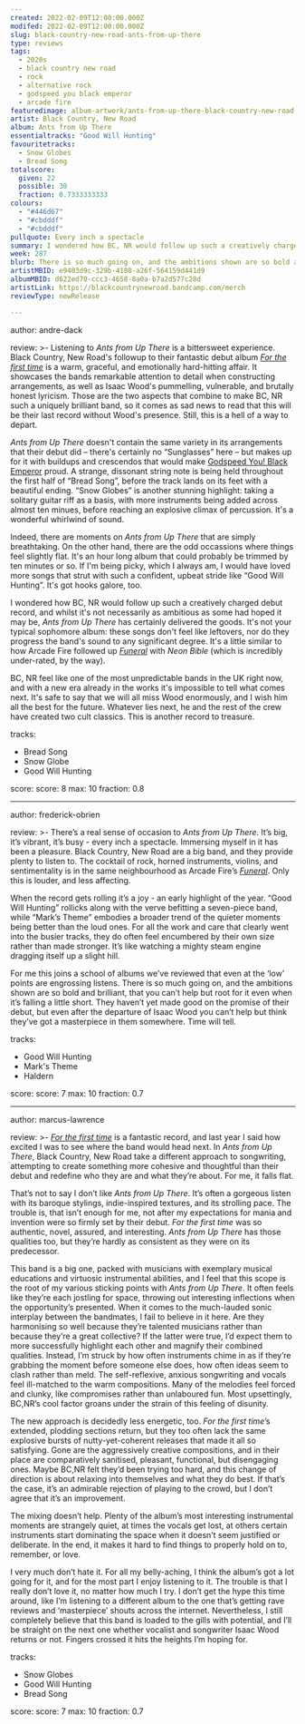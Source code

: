 ```yaml
---
created: 2022-02-09T12:00:00.000Z                            
modifed: 2022-02-09T12:00:00.000Z                           
slug: black-country-new-road-ants-from-up-there                                
type: reviews                                                
tags:                                                        
  - 2020s 
  - black country new road                                                   
  - rock
  - alternative rock
  - godspeed you black emperor
  - arcade fire
featuredimage: album-artwork/ants-from-up-there-black-country-new-road.jpg
artist: Black Country, New Road
album: Ants from Up There
essentialtracks: "Good Will Hunting"
favouritetracks:                                            
  - Snow Globes
  - Bread Song
totalscore:                                                  
  given: 22                                      
  possible: 30
  fraction: 0.7333333333
colours:
  - "#446d67"
  - "#cbdddf"
  - "#cbdddf"
pullquote: Every inch a spectacle                                 
summary: I wondered how BC, NR would follow up such a creatively charged debut record, and whilst it's not necessarily as ambitious as some had hoped it may be, Ants from Up There has certainly delivered the goods
week: 287
blurb: There is so much going on, and the ambitions shown are so bold and brilliant, that you can’t help but root for the record even when it’s falling a little short.                                     
artistMBID: e9403d9c-329b-4108-a26f-564159d441d9
albumMBID: d622ed70-ccc3-4658-8a0a-b7a2d577c28d
artistLink: https://blackcountrynewroad.bandcamp.com/merch
reviewType: newRelease

---
```


author: andre-dack

review: >-
  Listening to _Ants from Up There_ is a bittersweet experience. Black Country, New Road's followup to their fantastic debut album [_For the first time_](/reviews/black-country-new-road-for-the-first-time/) is a warm, graceful, and emotionally hard-hitting affair. It showcases the bands remarkable attention to detail when constructing arrangements, as well as Isaac Wood's pummelling, vulnerable, and brutally honest lyricism. Those are the two aspects that combine to make BC, NR such a uniquely brilliant band, so it comes as sad news to read that this will be their last record without Wood's presence. Still, this is a hell of a way to depart.

  _Ants from Up There_ doesn't contain the same variety in its arrangements that their debut did – there's certainly no “Sunglasses” here – but makes up for it with buildups and crescendos that would make [Godspeed You! Black Emperor](/reviews/godspeed-you-black-emperor-f-sharp-a-sharp-infinity/) proud. A strange, dissonant string note is being held throughout the first half of “Bread Song”, before the track lands on its feet with a beautiful ending. “Snow Globes” is another stunning highlight: taking a solitary guitar riff as a basis, with more instruments being added across almost ten minues, before reaching an explosive climax of percussion. It's a wonderful whirlwind of sound.

  Indeed, there are moments on _Ants from Up There_ that are simply breathtaking. On the other hand, there are the odd occassions where things feel slightly flat. It's an hour long album that could probably be trimmed by ten minutes or so. If I'm being picky, which I always am, I would have loved more songs that strut with such a confident, upbeat stride like “Good Will Hunting”. It's got hooks galore, too.

  I wondered how BC, NR would follow up such a creatively charged debut record, and whilst it's not necessarily as ambitious as some had hoped it may be, _Ants from Up There_ has certainly delivered the goods. It's not your typical sophomore album: these songs don't feel like leftovers, nor do they progress the band's sound to any significant degree. It's a little similar to how Arcade Fire followed up [_Funeral_](/reviews/arcade-fire-funeral/) with _Neon Bible_ (which is incredibly under-rated, by the way).

  BC, NR feel like one of the most unpredictable bands in the UK right now, and with a new era already in the works it's impossible to tell what comes next. It's safe to say that we will all miss Wood enormously, and I wish him all the best for the future. Whatever lies next, he and the rest of the crew have created two cult classics. This is another record to treasure.

tracks:
  - Bread Song
  - Snow Globe
  - Good Will Hunting

score:
  score: 8
  max: 10
  fraction: 0.8

---

author: frederick-obrien

review: >-
  There’s a real sense of occasion to _Ants from Up There_. It’s big, it’s vibrant, it’s busy - every inch a spectacle. Immersing myself in it has been a pleasure. Black Country, New Road are a big band, and they provide plenty to listen to. The cocktail of rock, horned instruments, violins, and sentimentality is in the same neighbourhood as Arcade Fire’s [_Funeral_](/reviews/arcade-fire-funeral/). Only this is louder, and less affecting.

  When the record gets rolling it’s a joy - an early highlight of the year. “Good Will Hunting” rollicks along with the verve befitting a seven-piece band, while “Mark’s Theme” embodies a broader trend of the quieter moments being better than the loud ones. For all the work and care that clearly went into the busier tracks, they do often feel encumbered by their own size rather than made stronger. It’s like watching a mighty steam engine dragging itself up a slight hill.

  For me this joins a school of albums we’ve reviewed that even at the ‘low’ points are engrossing listens. There is so much going on, and the ambitions shown are so bold and brilliant, that you can’t help but root for it even when it’s falling a little short. They haven’t yet made good on the promise of their debut, but even after the departure of Isaac Wood you can’t help but think they’ve got a masterpiece in them somewhere. Time will tell.

tracks:
  - Good Will Hunting
  - Mark's Theme
  - Haldern

score:
  score: 7
  max: 10
  fraction: 0.7

---

author: marcus-lawrence

review: >-
  [_For the first time_](/reviews/black-country-new-road-for-the-first-time/) is a fantastic record, and last year I said how excited I was to see where the band would head next. In _Ants from Up There_, Black Country, New Road take a different approach to songwriting, attempting to create something more cohesive and thoughtful than their debut and redefine who they are and what they’re about. For me, it falls flat.

  That’s not to say I don’t like _Ants from Up There_. It’s often a gorgeous listen with its baroque stylings, indie-inspired textures, and its strolling pace. The trouble is, that isn’t enough for me, not after my expectations for mania and invention were so firmly set by their debut. _For the first time_ was so authentic, novel, assured, and interesting. _Ants from Up There_ has those qualities too, but they’re hardly as consistent as they were on its predecessor.

  This band is a big one, packed with musicians with exemplary musical educations and virtuosic instrumental abilities, and I feel that this scope is the root of my various sticking points with _Ants from Up There_. It often feels like they’re each jostling for space, throwing out interesting inflections when the opportunity’s presented. When it comes to the much-lauded sonic interplay between the bandmates, I fail to believe in it here. Are they harmonising so well because they’re talented musicians rather than because they’re a great collective? If the latter were true, I’d expect them to more successfully highlight each other and magnify their combined qualities. Instead, I’m struck by how often instruments chime in as if they’re grabbing the moment before someone else does, how often ideas seem to clash rather than meld. The self-reflexive, anxious songwriting and vocals feel ill-matched to the warm compositions. Many of the melodies feel forced and clunky, like compromises rather than unlaboured fun. Most upsettingly, BC,NR’s cool factor groans under the strain of this feeling of disunity.

  The new approach is decidedly less energetic, too. _For the first time_’s extended, plodding sections return, but they too often lack the same explosive bursts of nutty-yet-coherent releases that made it all so satisfying. Gone are the aggressively creative compositions, and in their place are comparatively sanitised, pleasant, functional, but disengaging ones. Maybe BC,NR felt they’d been trying too hard, and this change of direction is about relaxing into themselves and what they do best. If that’s the case, it’s an admirable rejection of playing to the crowd, but I don’t agree that it’s an improvement.

  The mixing doesn’t help. Plenty of the album’s most interesting instrumental moments are strangely quiet, at times the vocals get lost, at others certain instruments start dominating the space when it doesn’t seem justified or deliberate. In the end, it makes it hard to find things to properly hold on to, remember, or love.

  I very much don’t hate it. For all my belly-aching, I think the album’s got a lot going for it, and for the most part I enjoy listening to it. The trouble is that I really don’t love it, no matter how much I try. I don’t get the hype this time around, like I’m listening to a different album to the one that’s getting rave reviews and ‘masterpiece’ shouts across the internet. Nevertheless, I still completely believe that this band is loaded to the gills with potential, and I’ll be straight on the next one whether vocalist and songwriter Isaac Wood returns or not. Fingers crossed it hits the heights I’m hoping for.

tracks:
  - Snow Globes
  - Good Will Hunting
  - Bread Song

score:
  score: 7
  max: 10
  fraction: 0.7
